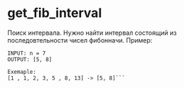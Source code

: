 # get_fib_interval
Поиск интервала.
Нужно найти интервал состоящий из последовтельности чисел фибонначи. 
Пример:

```
INPUT: n = 7 
OUTPUT: [5, 8]

Exemaple:
[1 , 1, 2, 3, 5 , 8, 13] -> [5, 8]```
